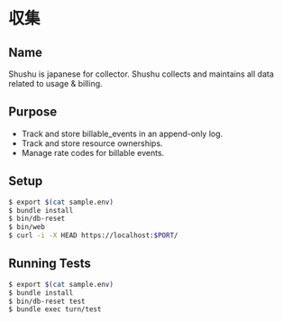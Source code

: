 # 収集

## Name

Shushu is japanese for collector. Shushu collects and maintains all data related
to usage & billing.

## Purpose

* Track and store billable_events in an append-only log.
* Track and store resource ownerships.
* Manage rate codes for billable events.

## Setup

```bash
$ export $(cat sample.env)
$ bundle install
$ bin/db-reset
$ bin/web
$ curl -i -X HEAD https://localhost:$PORT/
```

## Running Tests

```bash
$ export $(cat sample.env)
$ bundle install
$ bin/db-reset test
$ bundle exec turn/test
```
